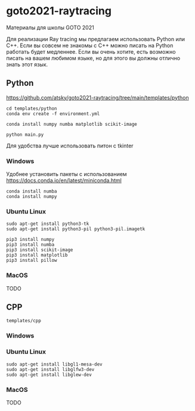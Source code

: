 # goto2021-raytracing

Материалы для школы GOTO 2021

Для реализации Ray tracing мы предлагаем использовать Python или С++. Если вы совсем не знакомы с С++ можно писать на Python работать будет медленнее. Если вы очень хотите, есть возможно писать на вашем любимом языке, но для этого вы должны отлично знать этот язык.

## Python

https://github.com/atsky/goto2021-raytracing/tree/main/templates/python

```
cd templates/python
conda env create -f environment.yml
```

```
conda install numpy numba matplotlib scikit-image
```

```
python main.py
```

Для удобства лучше использовать питон с tkinter
### Windows

Удобнее установить пакеты с использованием https://docs.conda.io/en/latest/miniconda.html

```
conda install numba
conda install numpy
```

### Ubuntu Linux
```
sudo apt-get install python3-tk
sudo apt-get install python3-pil python3-pil.imagetk
```

```
pip3 install numpy
pip3 install numba
pip3 install scikit-image
pip3 install matplotlib
pip3 install pillow
```

### MacOS

TODO

## CPP

`templates/cpp`

### Windows

### Ubuntu Linux


```
sudo apt-get install libgl1-mesa-dev
sudo apt-get install libglfw3-dev
sudo apt-get install libglew-dev
```

### MacOS

TODO
